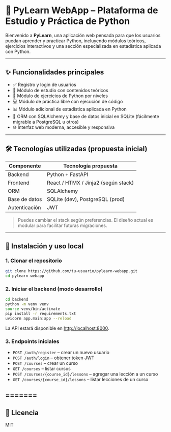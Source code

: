 # 🐍 PyLearn WebApp – Plataforma de Estudio y Práctica de Python

Bienvenido a **PyLearn**, una aplicación web pensada para que los usuarios puedan aprender y practicar Python, incluyendo módulos teóricos, ejercicios interactivos y una sección especializada en estadística aplicada con Python.

---

## ✨ Funcionalidades principales

- ✅ Registro y login de usuarios
- 📘 Módulo de estudio con contenidos teóricos
- 🧪 Módulo de ejercicios de Python por niveles
- 💻 Módulo de práctica libre con ejecución de código
- 📊 Módulo adicional de estadística aplicada en Python
- 💾 ORM con SQLAlchemy y base de datos inicial en SQLite (fácilmente migrable a PostgreSQL u otros)
- 🌐 Interfaz web moderna, accesible y responsiva

---

## 🛠️ Tecnologías utilizadas (propuesta inicial)

| Componente    | Tecnología propuesta                |
|---------------|-------------------------------------|
| Backend       | Python + FastAPI                    |
| Frontend      | React / HTMX / Jinja2 (según stack) |
| ORM           | SQLAlchemy                          |
| Base de datos | SQLite (dev), PostgreSQL (prod)     |
| Autenticación | JWT                                 |

> Puedes cambiar el stack según preferencias. El diseño actual es modular para facilitar futuras migraciones.

---

## 🚀 Instalación y uso local

### 1. Clonar el repositorio

```bash
git clone https://github.com/tu-usuario/pylearn-webapp.git
cd pylearn-webapp
```

### 2. Iniciar el backend (modo desarrollo)

```bash
cd backend
python -m venv venv
source venv/bin/activate
pip install -r requirements.txt
uvicorn app.main:app --reload
```

La API estará disponible en [http://localhost:8000](http://localhost:8000).

### 3. Endpoints iniciales

- `POST /auth/register` – crear un nuevo usuario
- `POST /auth/login` – obtener token JWT
- `POST /courses` – crear un curso
- `GET /courses` – listar cursos
- `POST /courses/{course_id}/lessons` – agregar una lección a un curso
- `GET /courses/{course_id}/lessons` – listar lecciones de un curso

=======
---

## 📄 Licencia

MIT
